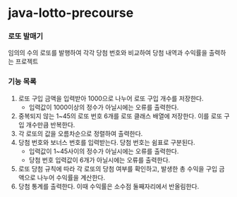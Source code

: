 # java-lotto-precourse
### 로또 발매기
임의의 수의 로또를 발행하여 각각 당첨 번호와 비교하여 당첨 내역과 수익률을 출력하는 프로젝트

### 기능 목록
1. 로또 구입 금액을 입력받아 1000으로 나누어 로또 구입 개수를 저장한다.
   * 입력값이 1000이상의 정수가 아닐시에는 오류를 출력한다.
2. 중복되지 않는 1~45의 로또 번호 6개를 로또 클래스 배열에 저장한다. 이를 로또 구입 개수만큼 반복한다.
3. 각 로또의 값을 오름차순으로 정렬하여 출력한다.
4. 당첨 번호와 보너스 번호를 입력받는다. 당첨 번호는 쉼표로 구분된다. 
   * 입력값이 1~45사이의 정수가 아닐시에는 오류를 출력한다.
   * 당첨 번호 입력값이 6개가 아닐시에는 오류를 출력한다.
5. 로또 당첨 규칙에 따라 각 로또의 당첨 여부를 확인하고, 발생한 총 수익을 구입 금액으로 나누어 수익률을 계산한다.
6. 당첨 통계를 출력한다. 이때 수익률은 소수점 둘째자리에서 반올림한다.
